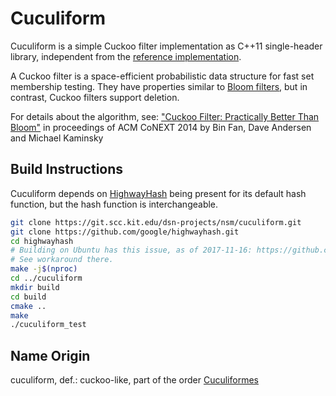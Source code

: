 # Cuculiform #
Cuculiform is a simple Cuckoo filter implementation as C++11 single-header library,
independent from the [reference implementation](https://github.com/efficient/cuckoofilter).

A Cuckoo filter is a space-efficient probabilistic data structure for fast set membership testing.
They have properties similar to [Bloom filters](https://en.wikipedia.org/wiki/Bloom_filter),
but in contrast, Cuckoo filters support deletion.

For details about the algorithm, see:
["Cuckoo Filter: Practically Better Than Bloom"](http://www.cs.cmu.edu/%7Ebinfan/papers/conext14_cuckoofilter.pdf)
in proceedings of ACM CoNEXT 2014 by Bin Fan, Dave Andersen and Michael Kaminsky

## Build Instructions ##
Cuculiform depends on [HighwayHash](https://github.com/google/highwayhash) being present for its default hash function,
but the hash function is interchangeable.

```bash
git clone https://git.scc.kit.edu/dsn-projects/nsm/cuculiform.git
git clone https://github.com/google/highwayhash.git
cd highwayhash
# Building on Ubuntu has this issue, as of 2017-11-16: https://github.com/google/highwayhash/issues/60
# See workaround there.
make -j$(nproc)
cd ../cuculiform
mkdir build
cd build
cmake ..
make
./cuculiform_test
```

## Name Origin ##
cuculiform, def.: cuckoo-like, part of the order [Cuculiformes](https://en.wikipedia.org/wiki/Cuckoo)
